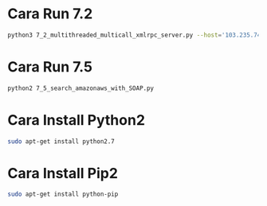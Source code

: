 # Cara Run 7.2
```bash
python3 7_2_multithreaded_multicall_xmlrpc_server.py --host='103.235.74.34' --port=8000
```
# Cara Run 7.5
```bash
python2 7_5_search_amazonaws_with_SOAP.py
```
# Cara Install Python2
```bash
sudo apt-get install python2.7
```
# Cara Install Pip2
```bash
sudo apt-get install python-pip
```
